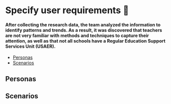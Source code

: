 # Specify user requirements 📝

####  After collecting the research data, the team analyzed the information to identify patterns and trends. As a result, it was discovered that teachers are not very familiar with methods and techniques to capture their attention, as well as that not all schools have a Regular Education Support Services Unit (USAER).

- [Personas](#Personas)
- [Scenarios](#Escenarios)


## Personas

## Scenarios
